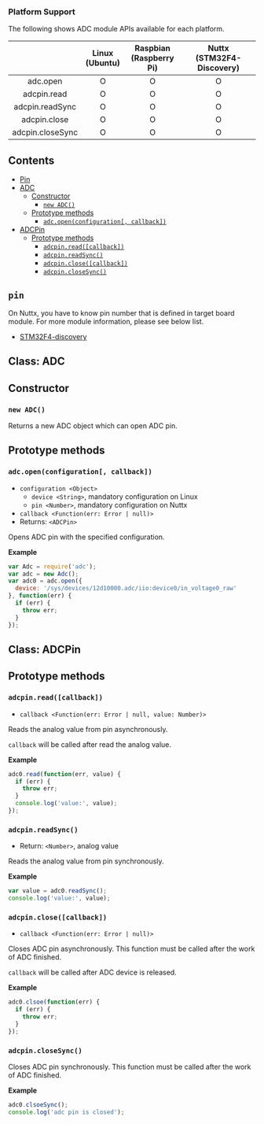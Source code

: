 ### Platform Support

The following shows ADC module APIs available for each platform.

|  | Linux<br/>(Ubuntu) | Raspbian<br/>(Raspberry Pi) | Nuttx<br/>(STM32F4-Discovery) |
| :---: | :---: | :---: | :---: |
| adc.open | O | O | O |
| adcpin.read | O | O | O |
| adcpin.readSync | O | O | O |
| adcpin.close | O | O | O |
| adcpin.closeSync | O | O | O |


## Contents
* [Pin](#pin)
* [ADC](#adc)
  * [Constructor](#adc-constructor)
    * [`new ADC()`](#adc-new)
  * [Prototype methods](#adc-prototype-methods)
    * [`adc.open(configuration[, callback])`](#adc-open)
* [ADCPin](#adcpin)
  * [Prototype methods](#adcpin-prototype-methods)
    * [`adcpin.read([callback])`](#adcpin-read)
    * [`adcpin.readSync()`](#adcpin-read-sync)
    * [`adcpin.close([callback])`](#adcpin-close)
    * [`adcpin.closeSync()`](#adcpin-close-sync)

## `pin` <a name="pin"></a>
On Nuttx, you have to know pin number that is defined in target board module. For more module information, please see below list.
  * [STM32F4-discovery](../../targets/nuttx-stm32f4/Stm32f4dis.md#adc-pin)

## Class: ADC <a name="adc"></a>


## Constructor <a name="adc-constructor"></a>


### `new ADC()` <a name="adc-new"></a>

Returns a new ADC object which can open ADC pin.


## Prototype methods <a name="adc-prototype-methods"></a>


### `adc.open(configuration[, callback])` <a name="adc-open"></a>
* `configuration <Object>`
  * `device <String>`, mandatory configuration on Linux
  * `pin <Number>`, mandatory configuration on Nuttx
* `callback <Function(err: Error | null)>`
* Returns: `<ADCPin>`

Opens ADC pin with the specified configuration.

**Example**
```js
var Adc = require('adc');
var adc = new Adc();
var adc0 = adc.open({
  device: '/sys/devices/12d10000.adc/iio:device0/in_voltage0_raw'
}, function(err) {
  if (err) {
    throw err;
  }
});
```


## Class: ADCPin <a name="adcpin"></a>


## Prototype methods <a name="adcpin-prototype-methods"></a>


### `adcpin.read([callback])` <a name="adcpin-read"></a>
* `callback <Function(err: Error | null, value: Number)>`

Reads the analog value from pin asynchronously.

`callback` will be called after read the analog value.

**Example**
```js
adc0.read(function(err, value) {
  if (err) {
    throw err;
  }
  console.log('value:', value);
});
```


### `adcpin.readSync()` <a name="adcpin-read-sync"></a>
* Return: `<Number>`, analog value

Reads the analog value from pin synchronously.

**Example**
```js
var value = adc0.readSync();
console.log('value:', value);
```


### `adcpin.close([callback])` <a name="adcpin-close"></a>
* `callback <Function(err: Error | null)>`

Closes ADC pin asynchronously. This function must be called after the work of ADC finished.

`callback` will be called after ADC device is released.

**Example**
```js
adc0.clsoe(function(err) {
  if (err) {
    throw err;
  }
});
```


### `adcpin.closeSync()` <a name="adcpin-close-sync"></a>

Closes ADC pin synchronously. This function must be called after the work of ADC finished.

**Example**
```js
adc0.clsoeSync();
console.log('adc pin is closed');
```
